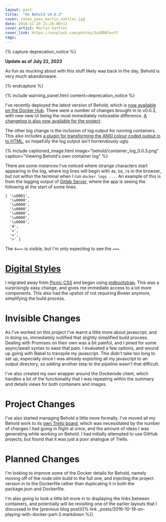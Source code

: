 ```yaml
---
layout: post
title:  "On Behold v0.0.3"
cover: raten_pass_martin_sattler.jpg
date: 2016-11-28 21:20:00+11
cover_artist: Martin Sattler
cover_link: https://unsplash.com/photos/3a20DBlwvYY
tags:
---
```


{% capture deprecation_notice %}
<p><strong>Update as of July 22, 2023</strong></p>
<p>As fun as mucking about with this stuff likely was back in the day, Behold is very much abandonware.</p>
{% endcapture %}

{% include warning_panel.html content=deprecation_notice %}

I've recently deployed the latest version of Behold, which is [now available on the Docker Hub](https://hub.docker.com/r/huddo121/behold/). There were a number of changes brought in to v0.0.3, with new new UI being the most immediately noticeable difference. [A changelog is also now available for the project](https://github.com/Huddo121/Behold/blob/530a8b9e09afe9144c05b412f2532c92cdeb1f6b/CHANGELOG.md).

The other big change is the inclusion of log output for running containers. This also includes [a plugin for transforming the ANSI colour coded output in to HTML](https://github.com/drudru/ansi_up), so hopefully the log output isn't horrendously ugly.

{% include captioned_image.html image="behold/container_log_0.0.3.png" caption="Viewing Behold's own container log" %}

There are some instances I've noticed where strange characters start appearing in the log, where log lines will begin with `4`s, `G`s, `)`s in the browser, but not within the terminal when I run `docker logs ...`. An example of this is from the logging output of [Gitlab Server](https://hub.docker.com/r/gitlab/gitlab-ce/), where the app is seeing the following at the start of some lines.

````
[ '\u0001',
  '\u0000',
  '\u0000',
  '\u0000',
  '\u0000',
  '\u0000',
  '\u0000',
  '4',
  '=',
  '=',
  '>' ]
````

The `4==>` is visible, but I'm only expecting to see the `==>`.

# [Digital Styles](https://youtu.be/G9FGgwCQ22w?t=3m18s)
I migrated away from [Picnic CSS](http://picnicss.com/) and began using [mdbootstrap](http://mdbootstrap.com/). This was a surprisingly easy change, and gives me immediate access to a lot more components. This also had the upshot of not requiring Bower anymore, simplifying the build process.

# Invisible Changes
As I've worked on this project I've learnt a little more about javascript, and in doing so, immediately nullified that slightly simplified build process. Dealing with Promises on their own was a bit painful, and I pined for some async/await syntax to ease that pain. I evaluated a few options, and wound up going with Babel to transpile my javascript. This didn't take too long to set up, especially since I was already exporting all my javascript to an output directory, so adding another step to the pipeline wasn't that difficult.

I've also created my own wrapper around the Dockerode client, which handles a lot of the functionality that I was repeating within the summary and details views for both containers and images.

# Project Changes
I've also started managing Behold a little more formally. I've moved all my Behold work to its [own Trello board](https://trello.com/b/iiUt9dTG), which was necessitated by the number of changes I had going in flight at once, and the amount of ideas I was generating while working on Behold. I had initially attempted to use GitHub projects, but found that it was just a poor analogue of Trello.

# Planned Changes
I'm looking to improve some of the Docker details for Behold, namely moving off of the node:slim build to the full one, and injecting the project version in to the Dockerfile rather than duplicating it in both the package.json and Dockerfile.

I'm also going to look a little bit more in to displaying the links between containers, and potentially will be revisiting one of the earlier layouts that I discussed in the [previous blog post]({% link _posts/2016-10-19-on-playing-with-docker-part-2.markdown %}).
